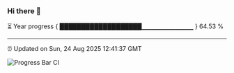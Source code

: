 ### Hi there 👋

⏳ Year progress { ███████████████████▁▁▁▁▁▁▁▁▁▁▁ } 64.53 %

---

⏰ Updated on Sun, 24 Aug 2025 12:41:37 GMT

![Progress Bar CI](https://github.com/liununu/liununu/workflows/Progress%20Bar%20CI/badge.svg)
